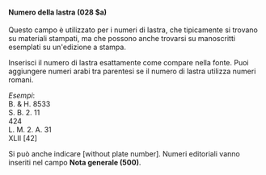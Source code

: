 #### Numero della lastra (028 $a)

Questo campo è utilizzato per i numeri di lastra, che tipicamente si trovano su materiali stampati, ma che possono anche trovarsi su manoscritti esemplati su un'edizione a stampa. 

Inserisci il numero di lastra esattamente come compare nella fonte. Puoi aggiungere numeri arabi tra parentesi se il numero di lastra utilizza numeri romani.

_Esempi_:  
B. & H. 8533  
S. B. 2. 11  
424  
L. M. 2. A. 31  
XLII [42]

Si può anche indicare [without plate number]. Numeri editoriali vanno inseriti nel campo **Nota generale (500)**. 